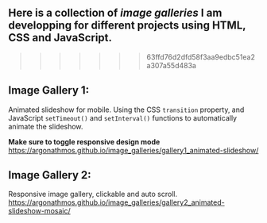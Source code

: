 ## Here is a collection of *image galleries* I am developping for different projects using HTML, CSS and JavaScript.
>>>>>>> 63ffd76d2dfd58f3aa9edbc51ea2a307a55d483a

## Image Gallery 1:
Animated slideshow for mobile.
Using the CSS `transition` property, and JavaScript `setTimeout()` and `setInterval()` functions to automatically animate the slideshow.

**Make sure to toggle responsive design mode**
https://argonathmos.github.io/image_galleries/gallery1_animated-slideshow/

## Image Gallery 2:
Responsive image gallery, clickable and auto scroll. 
https://argonathmos.github.io/image_galleries/gallery2_animated-slideshow-mosaic/

